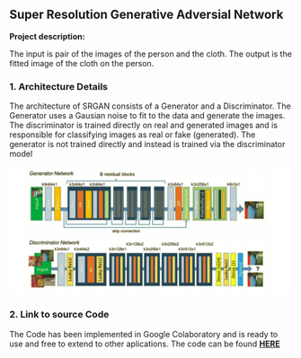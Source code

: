 ## Super Resolution Generative Adversial Network 

**Project description:** 

The input is pair of the images of the person and the cloth. The output is the fitted image of the cloth on the person. 


### 1. Architecture Details

The architecture of SRGAN consists of a Generator and a Discriminator. The Generator uses a Gausian noise to fit to the data and generate the images. The discriminator is trained directly on real and generated images and is responsible for classifying images as real or fake (generated). The generator is not trained directly and instead is trained via the discriminator model

<img src="images/SRGAN/architecture.png?raw=true"/>

### 2. Link to source Code

The Code has been implemented in Google Colaboratory and is ready to use and free to extend to other aplications.
The code can be found <a href='https://colab.research.google.com/drive/1CNhuEKtLzUhlHhw5ag-6FLjZj8Pe_I8o#scrollTo=K6Ccj64AtlK8'>**HERE**</a>

